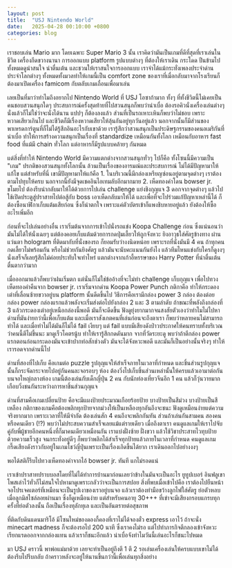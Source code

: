 ```yaml
---
layout: post
title:  "USJ Nintendo World"
date:   2025-04-28 00:10:00 +0800
categories: blog
---
```


เราชอบเล่น Mario มาก โดยเฉพาะ Super Mario 3 นั้น เราคิดว่ามันเป็นเกมที่ดีที่สุดที่เราเล่นในชีวิต  เครื่องกีดขวางนานา การออกแบบ platform รูปแบบต่างๆ ที่ต้องให้เราเดิน กระโดด ปีนข้ามไป ทั้งหมดดูน่าสนใจ น่าตื่นเต้น และชวนให้เราสนใจการออกแบบ  เราจำได้แม้กระทั่งเพลงประจำด่าน ประจำโลกต่างๆ  ทั้งหมดทั้งมวลทำให้เกมนี้เป็น comfort zone ของเราที่เมื่อกลับมาจากโรงเรียนก็ต้องมาเปิดเครื่อง famicom กับตลับเกมเถื่อนเพื่อมาเล่น

เลยเป็นที่มาว่าทำไมถึงอยากไป Nintendo World ที่ USJ โอซาก้ามาก ทั้งๆ ที่ทั้งชีวิตนี้ไม่เคยเป็นคนชอบสวนสนุกใดๆ  ประสบการณ์ครั้งสุดท้ายที่ไปสวนสนุกก็พบว่าน่าเบื่อ ต้องรอคิวนั่งเครื่องเล่นต่างๆ นั่งแล้วก็ไม่ใช่ว่าจะนั่งได้นาน แปปๆ ก็ต้องลงแล้ว  ส่วนที่เป็นรถเหาะเหินก็พบว่าไม่ชอบ เพราะหวาดเสียวเกินไป และชีวิตก็มีเรื่องหวาดเสียวให้ลุ้นกันอยู่ทุกวันอยู่แล้ว  นอกจากนั้นก็มีส่วนของพาเหรดการ์ตูนที่ก็ไม่ได้รู้สึกอินอะไรกับเขาด้วย  เรารู้สึกว่าสวนสนุกเป็นประดิษฐกรรมของคนอเมริกันที่น่าเบื่อ ทำให้การสร้างความสนุกเป็นเรื่องที่ standardize เหมือนกันทั้งโลก เหมือนกับอาหาร fast food ที่แม้มี chain ทั่วโลก แต่อาหารก็มีรูปแบบคล้ายๆ กันหมด

แต่สิ่งที่ทำให้ Nintendo World มีความแตกต่างจากสวนสนุกทั่วๆ ไปก็คือ ทั้งโซนนี้มีความเป็น "เกม" ปรกติของสวนสนุกทั้งโลกนั้น ล้วนเป็นเรื่องของอารมณ์และประสบการณ์ ไม่ได้มีปัญหามาให้แก้ไข แต่สำหรับที่นี่ เขามีปัญหามาให้แก้คือ 1. ในบริเวณนี้มีกล่องเหรียญซ่อนอยู่ตามจุดต่างๆ เราต้องตามไปทุบให้ครบ นอกจากนี้ยังมีจุดเชคอินไอเทมลับอีกมากมาย 2. เห็ดทองคำโดน bowser jr. ขโมยไป ต้องรีบนำกลับมาให้ได้ด้วยการไปเล่น challenge แย่งชิงกุญแจ 3 ดอกจากจุดต่างๆ แล้วไปใช้เปิดประตูสู่ปราสาทไปต่อสู้กับ boss เอาเห็ดกลับมาให้ได้  และเพื่อที่จะไปร่วมแก้ปัญหาเหล่านี้ได้ ก็ต้องซื้อนาฬิกาเก็บแต้มเสียก่อน ซึ่งก็น่าตกใจ เพราะแค่ตัวบัตรเข้าก็แพงชิบหายอยู่แล้ว ยังต้องให้ซื้ออะไรเพิ่มอีก

ก่อนที่จะไปเล่นอย่างอื่น เราเริ่มต้นจากการเข้าไปนั่งรถแข่ง Koopa Challenge ก่อน ซึ่งแน่นอนว่ามันไม่ได้ให้นั่งเฉยๆ แต่ต้องคอยเก็บแต้มด้วยการกดปุ่มเลี้ยวให้ถูกจังหวะ ยิงอาวุธใส่ศัตรูข้างทาง ผ่านแว่นตา hologram ที่ติดมากับที่นั่งของรถ  ก็ยอมรับว่างงนิดหน่อย เพราะรถที่นั่งมันมี 4 คน ถ้าทุกคนกดเลี้ยวไม่พร้อมกัน หรือไม่ช่วยกันยิงศัตรู แล้วมันจะนับคะแนนกันยังไง แล้วทีมไหนแข่งกับใครก็ดูงงๆ  นั่งเสร็จก็เลยรู้สึกไม่ค่อยประทับใจเท่าไหร่ แตกต่างจากเก้าอี้หรรษาของ Harry Potter ที่น่าตื่นเต้นตื่นตากว่ามาก

เมื่อออกมาแล้วก็พบว่าฝนเริ่มตก แต่นั่นก็ไม่ใช่ข้ออ้างที่จะไม่ทำ challenge เก็บกุญแจ เพื่อไปทวงเห็ดทองคำคืนจาก bowser jr.  เราเริ่มจากด่าน Koopa Power Punch  กติกาคือ ทำให้กระดองเต่าที่เลื่อนซ้ายขวาอยู่บน platform นั้นดีดขึ้นไป  วิธีการคือเรามีกล่อง power 3 กล่อง ต้องต่อยกล่อง power กล่องแรกแล้วพลังจะเริ่มส่งต่อไปยังกล่อง 2 และ 3 ตามลำดับ ถ้าขณะที่พลังถึงกล่องที่ 3 แล้วกระดองเต่าอยู่เหนือกล่องนี้พอดี มันก็จะดีดขึ้น  ฟังดูยุ่งยากมากจนสงสัยตัวเองว่าทำไมไม่ไปหาด่านที่มันง่ายกว่านี้เพื่อเก็บแต้ม และเมื่อเราสังเกตคนที่เล่นก่อนจะถึงตาเรา ก็พบว่าหลายคนไม่สามารถทำได้ และเมื่อทำไม่ได้มันก็ไม่ได้ fail เงียบๆ แต่ fail แบบมีเสียงดังป่าวประกาศให้คนทราบทั้งบริเวณว่าคนนี้ตีไม่ขึ้นนะ มาดูเร็วโคตรนู้บ  ทำให้เรารู้สึกกดดันมาก  จากที่วัดระยะดู พบว่าถ้าตีกล่อง power แรกตอนก่อนกระดองมันจะเข้าปากท่อสักช่วงตัว  มันจะได้จังหวะพอดี และมันก็เป็นอย่างนั้นจริงๆ ทำให้เรารอดจากด่านนี้ไป

ด่านที่สองที่ไปเก็บ คือเกมต่อ puzzle รูปกุญแจให้สำเร็จภายในเวลาที่กำหนด และชิ้นส่วนรูปกุญแจนั้นก็กระจัดกระจายไปอยู่กันคนละจอรอบๆ ห้อง ต้องวิ่งไปเก็บชิ้นส่วนเหล่านั้นให้ครบแล้วเอามาต่อกันบนจอใหญ่กลางห้อง  เกมนี้ต้องเล่นกับเด็กญี่ปุ่น 2 คน กับนักท่องเที่ยวจีนอีก 1 คน แล้วก็วุ่นวายมาก เกือบวิ่งชนกันระหว่างการหาชิ้นส่วนกุญแจ

ด่านที่สามคือเกมเปลี่ยนป้าย คือจะมีแผงป้ายประมาณเกือยร้อยป้าย บางป้ายเป็นสีม่วง บางป้ายเป็นสีเหลือง กติกาของเกมคือต้องพลิกทุกป้ายจากม่วงให้เป็นเหลืองทุกอันถึงจะชนะ ฟังดูเหมือนง่ายแต่ความจริงยากมาก เพราะเวลาที่ให้มีจำกัด ต้องเล่นสัก 4 คนถึงจะพลิกกันทัน ส่วนถ้าเล่นกันสามคน สองคน หรือคนเดียว (!?) พบว่าไม่ประสบความสำเร็จเลยแม้แต่รายเดียว  เมื่อถึงตาเรา คนดูแลเกมให้เราไปจับคู่กับพี่ผู้ชายอีกคนหนึ่งที่ก็มาคนเดียวเหมือนกัน เราแบ่งฝั่งซ้าย ฝั่งขวา แล้วใช้วิชาประสาทไวทุบป้ายด้วยความเร็วสูง จนกระทั่งอยู่ดีๆ ก็พบว่าพลิกได้สำเร็จทุกป้ายแล้วภายในเวลาที่กำหนด คนดูแลเกมกรี๊ดเสียงดังราวกับอยู่ในเกมโชว์ญี่ปุ่นเพราะเป็นเรื่องเกิดขึ้นได้ยาก  เราเดินออกไปอย่างงงๆ 

พอได้สติก็รีบไปทวงเห็ดทองคำจากไอ้ bowser jr. ทันที แกไม่รอดแน่

เราเข้าปราสาทปราบบอสโดยที่ไม่ได้ทำการบ้านมาก่อนเลยว่าข้างในมันจะเป็นอะไร ยูทูปเบอร์ อินฟลูเขาโพสเล่าไว้ทั่วก็ไม่สนใจไปหามาดูเพราะกลัวว่าจะเป็นการสปอย  สิ่งที่พบเมื่อเข้าไปคือ เราต้องไปยืนหน้าจอโปรเจคเตอร์ที่เหมือนจะเป็นรูปเงาของเราอยู่บนจอ แล้วเราต้องทำมือขว้างลูกไฟใส่ศัตรู ย่อตัวหลบเมื่อลูกมิสไซล์ลอยผ่านมา ซึ่งก็ดูเหมือนง่าย แต่สำหรับคนอายุ 30+++ ที่เข่าจะมีเสียงกรอบแกรบทุกครั้งที่ย่อตัวลงนั้น ถือเป็นเรื่องทุลักทุเล และเป็นอันตรายต่อสุขภาพ

ที่ติดกับดินแดนมาริโอ้ มีโซนใหม่ของดองกี้คองที่เราไม่ได้จองตั๋ว express เอาไว้ ถ้าจะนั่ง minecart madness ก็จะต้องรอไป 200 นาที ซึ่งเราคงไม่รอ  แต่ไปทำภารกิจตีกลองเข้าจังหวะ เรียกแรดออกจากกล่องแทน แล้วเราก็ชนะอีกแล้ว น่าเบื่อจังทำไมวันนี้เล่นอะไรก็ชนะไปหมด

มา USJ คราวนี้ พาพ่อแม่มาด้วย เลยจะทำเป็นอยู่ถึงตี 1 ตี 2 รอเล่นเครื่องเล่นให้ครบแบบเขาไม่ได้ ต้องรีบไปรีบกลับ  ถ้าคราวหลังจะอยู่ให้นานขึ้นกว่านี้เพื่อเล่นทุกสิ่งอย่าง 
